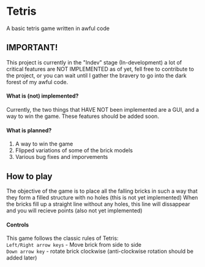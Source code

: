 # Tetris
A basic tetris game written in awful code
## IMPORTANT!
This project is currently in the "Indev" stage (In-development) a lot of critical features are NOT IMPLEMENTED as of yet, fell free to contribute to the project,
or you can wait until I gather the bravery to go into the dark forest of my awful code.
#### What is (not) implemented?
Currently, the two things that HAVE NOT been implemented are a GUI, and a way to win the game. These features should be added soon.
#### What is planned?
1. A way to win the game
2. Flipped variations of some of the brick models
3. Various bug fixes and imporvements
## How to play
The objective of the game is to place all the falling bricks in such a way that they form a filled structure with no holes (this is not yet implemented)
When the bricks fill up a straight line without any holes, this line will dissappear and you will recieve points (also not yet implemented)
#### Controls
This game follows the classic rules of Tetris:\
```Left/Right arrow keys``` - Move brick from side to side\
```Down arrow key``` - rotate brick clockwise (anti-clockwise rotation should be added later)
